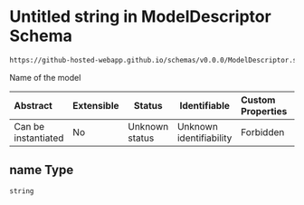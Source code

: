 # Untitled string in ModelDescriptor Schema

```txt
https://github-hosted-webapp.github.io/schemas/v0.0.0/ModelDescriptor.schema.json#/properties/name
```

Name of the model

| Abstract | Extensible | Status | Identifiable | Custom Properties | Additional Properties | Access Restrictions | Defined In |
| :-- | --- | --- | --- | :-- | --- | --- | --- |
| Can be instantiated | No | Unknown status | Unknown identifiability | Forbidden | Allowed | none | [ModelDescriptor.schema.json\*](../ModelDescriptor.schema.json "open original schema") |

## name Type

`string`
